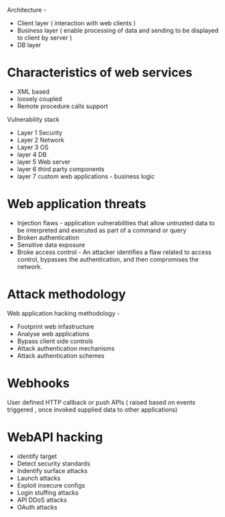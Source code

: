 Architecture - 
* Client layer ( interaction with web clients )
* Business layer ( enable processing of data and sending to be displayed to client by server )
* DB layer 

# Characteristics of web services
* XML based
* loosely coupled
* Remote procedure calls support

Vulnerability stack
* Layer 1 Security
* Layer 2 Network
* Layer 3 OS
* layer 4 DB
* layer 5 Web server
* layer 6 third party components
* layer 7 custom web applications - business logic

# Web application threats

* Injection flaws -  application vulnerabilities that allow untrusted data to be interpreted and executed as part of a command or query
* Broken authentication
* Sensitive data exposure
* Broke access control - An attacker identifies a flaw related to access control, bypasses the authentication, and then compromises the network.

# Attack methodology

Web application hacking methodology -
* Footprint web infastructure 
* Analyse web applications
* Bypass client side controls
* Attack authentication mechanisms
* Attack authentication schemes

# Webhooks

User defined HTTP callback or push APIs ( raised based on events triggered , once invoked supplied data to other applications)

# WebAPI hacking

* identify target
* Detect security standards
* Indentify surface attacks
* Launch attacks
* Exploit insecure configs
* Login stuffing attacks
* API DDoS attacks
* OAuth attacks


